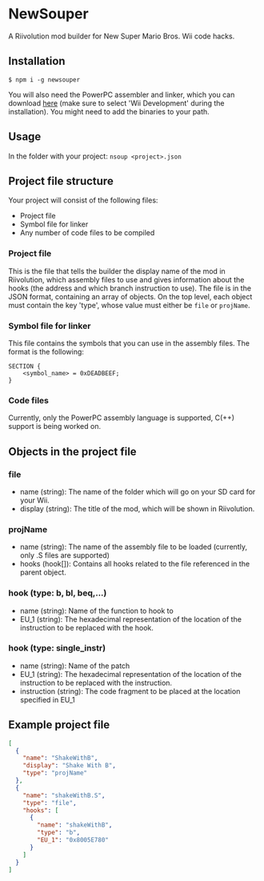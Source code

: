 # NewSouper
A Riivolution mod builder for New Super Mario Bros. Wii code hacks.

## Installation
`$ npm i -g newsouper`

You will also need the PowerPC assembler and linker, which you can download [here](https://devkitpro.org/wiki/Getting_Started) (make sure to select 'Wii Development' during the installation). You might need to add the binaries to your path.

## Usage
In the folder with your project:
`nsoup <project>.json`

## Project file structure
Your project will consist of the following files:

* Project file
* Symbol file for linker
* Any number of code files to be compiled

### Project file
This is the file that tells the builder the display name of the mod in Riivolution, which assembly files to use and gives information about the hooks (the address and which branch instruction to use).
The file is in the JSON format, containing an array of objects.
On the top level, each object must contain the key 'type', whose value must either be `file` or `projName`.

### Symbol file for linker
This file contains the symbols that you can use in the assembly files. The format is the following:
```
SECTION {
    <symbol_name> = 0xDEADBEEF;
}
```

### Code files
Currently, only the PowerPC assembly language is supported, C(++) support is being worked on.

## Objects in the project file

### file
* name (string): The name of the folder which will go on your SD card for your Wii.
* display (string): The title of the mod, which will be shown in Riivolution.

### projName
* name (string): The name of the assembly file to be loaded (currently, only .S files are supported)
* hooks (hook[]): Contains all hooks related to the file referenced in the parent object.

### hook (type: b, bl, beq,...)
* name (string): Name of the function to hook to
* EU_1 (string): The hexadecimal representation of the location of the instruction to be replaced with the hook.

### hook (type: single_instr)
* name (string): Name of the patch
* EU_1 (string): The hexadecimal representation of the location of the instruction to be replaced with the instruction.
* instruction (string): The code fragment to be placed at the location specified in EU_1

## Example project file
```json
[
  {
    "name": "ShakeWithB",
    "display": "Shake With B",
    "type": "projName"
  },
  {
    "name": "shakeWithB.S",
    "type": "file",
    "hooks": [
      {
        "name": "shakeWithB",
        "type": "b",
        "EU_1": "0x8005E780"
      }
    ]
  }
]
```